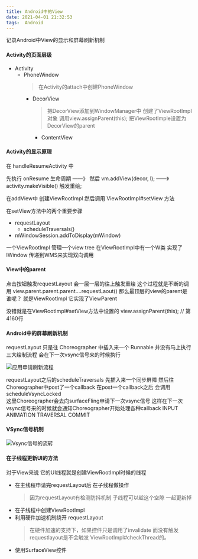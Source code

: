 ```yaml
---
title: Android中的View
date: 2021-04-01 21:32:53
tags:  Android
---
```

记录Android中View的显示和屏幕刷新机制
<!-- more -->

#### Activity的页面层级
- Activity
  - PhoneWindow        
    > 在Activity的attach中创建PhoneWindow
    - DecorView       
      > 把DecorView添加到WindowManager中  创建了ViewRootImpl对象 调用view.assignParent(this); 把ViewRootImple设置为DecorView的parent
      - ContentView


#### Activity的显示原理
在 handleResumeActivity 中 

先执行 onResume 生命周期 ——》 然后 vm.addView(decor, l); ——》 activity.makeVisible() 触发重绘;

在addView中 创建ViewRootImpl 然后调用 ViewRootImpl#setView 方法 

在setView方法中的两个重要步骤
- requestLayout
  - scheduleTraversals()
- mWindowSession.addToDisplay(mWindow)

一个ViewRootImpl 管理一个view tree 
在ViewRootImpl中有一个W类 实现了IWindow 传递到WMS来实现双向调用 


#### View中的parent
点击按钮触发requestLayout 会一层一层的往上触发重绘
这个过程就是不断的调用 view.parent.parent.parent....requestLaout()
那么最顶层的view的parent是谁呢？ 就是ViewRootImpl 它实现了ViewParent

没错就是在ViewRootImpl#setView方法中设置的
view.assignParent(this);  // 第4160行


#### Android中的屏幕刷新机制
requestLayout 只是往 Choreographer 中插入来一个 Runnable 并没有马上执行三大绘制流程
会在下一次vsync信号来的时候执行

![应用申请刷新流程](https://i.loli.net/2021/04/01/m6bFZ4CcJqS9wBR.png)

requestLayout之后的scheduleTraversals 先插入来一个同步屏障 
然后往Choreographer中post了一个callback
在post一个callback之后 会调用scheduleVsyncLocked  
这里Choreographer会去向surfaceFling申请下一次vsync信号
这样在下一次vsync信号来的时候就会通知Choreographer开始处理各种callback
INPUT
ANIMATION
TRAVERSAL
COMMIT

#### VSync信号机制
![Vsync信号的流转](https://i.loli.net/2021/04/01/Kfxj67HwXvLSFpB.png)


#### 在子线程更新UI的方法

对于View来说  它的UI线程就是创建ViewRootImpl时候的线程

- 在主线程申请完requestLayout后 在子线程做操作
  > 因为requestLayout有检测防抖机制 子线程可以趁这个空隙 一起更新掉
- 在子线程中创建ViewRootImpl
- 利用硬件加速机制绕开 requestLayout
  > 在硬件加速的支持下，如果控件只是调用了invalidate 而没有触发requestlayout是不会触发 ViewRootImpl#checkThread的。
- 使用SurfaceView控件
